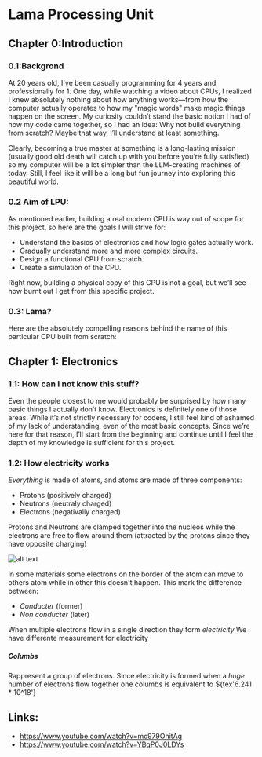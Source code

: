 # Lama Processing Unit

## Chapter 0:Introduction 

### 0.1:Backgrond
At 20 years old, I've been casually programming for 4 years and professionally for 1. One day, while watching a video about CPUs, I realized I knew absolutely nothing about how anything works—from how the computer actually operates to how my "magic words" make magic things happen on the screen. My curiosity couldn’t stand the basic notion I had of how my code came together, so I had an idea: Why not build everything from scratch? Maybe that way, I’ll understand at least something.

Clearly, becoming a true master at something is a long-lasting mission (usually good old death will catch up with you before you’re fully satisfied) so my computer will be a lot simpler than the LLM-creating machines of today. Still, I feel like it will be a long but fun journey into exploring this beautiful world.

### 0.2 Aim of LPU:
As mentioned earlier, building a real modern CPU is way out of scope for this project, so here are the goals I will strive for:
* Understand the basics of electronics and how logic gates actually work.
* Gradually understand more and more complex circuits.
* Design a functional CPU from scratch.
* Create a simulation of the CPU.  

Right now, building a physical copy of this CPU is not a goal, but we’ll see how burnt out I get from this specific project.

### 0.3: Lama?
Here are the absolutely compelling reasons behind the name of this particular CPU built from scratch:

## Chapter 1: Electronics

### 1.1: How can I not know this stuff?
Even the people closest to me would probably be surprised by how many basic things I actually don’t know. Electronics is definitely one of those areas. While it’s not strictly necessary for coders, I still feel kind of ashamed of my lack of understanding, even of the most basic concepts. Since we’re here for that reason, I’ll start from the beginning and continue until I feel the depth of my knowledge is sufficient for this project.

### 1.2: How electricity works
*Everything* is made of atoms, and atoms are made of three components:
* Protons (positively charged)
* Neutrons (neutraly charged)
* Electrons (negativally charged)

Protons and Neutrons are clamped together into the nucleos while the electrons are free to flow around them (attracted by the protons since they have opposite charging)

![alt text](https://upload.wikimedia.org/wikipedia/commons/7/79/%C3%81tomo.jpg)

In some materials some electrons on the border of the atom can move to others atom while in other this doesn't happen. This mark the difference between:
* *Conducter* (former)  
* *Non conducter* (later)

When multiple electrons flow in a single direction they form *electricity*
We have differente measurement for electricity
##### Columbs
Rappresent a group of electrons. Since electricity is formed when a *huge* number of electrons flow together one columbs is equivalent to ${tex'6.241 * 10^18'}


## Links:
* https://www.youtube.com/watch?v=mc979OhitAg 
* https://www.youtube.com/watch?v=YBqP0J0LDYs 
